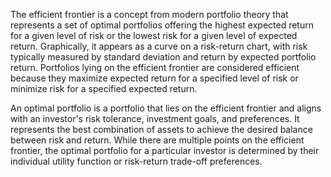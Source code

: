 The efficient frontier is a concept from modern portfolio theory that represents a set of optimal portfolios offering the highest expected return for a given level of risk or the lowest risk for a given level of expected return. Graphically, it appears as a curve on a risk-return chart, with risk typically measured by standard deviation and return by expected portfolio return. Portfolios lying on the efficient frontier are considered efficient because they maximize expected return for a specified level of risk or minimize risk for a specified expected return.

An optimal portfolio is a portfolio that lies on the efficient frontier and aligns with an investor's risk tolerance, investment goals, and preferences. It represents the best combination of assets to achieve the desired balance between risk and return. While there are multiple points on the efficient frontier, the optimal portfolio for a particular investor is determined by their individual utility function or risk-return trade-off preferences.
